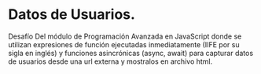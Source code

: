 # Datos de Usuarios.
Desafío Del módulo de Programación Avanzada en JavaScript donde se utilizan expresiones de función ejecutadas inmediatamente (IIFE por su sigla en inglés) y funciones asincrónicas (async, await) para capturar datos de usuarios desde una url externa y mostralos en archivo html.
